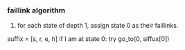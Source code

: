 ### faillink algorithm
1. for each state of depth 1, assign state 0 as their faillinks.



suffix = [s, r, e, h]
if I am at state 0: 
try go_to(0, siffux[0]) 
